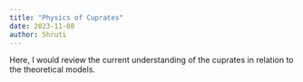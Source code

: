 ```yaml
---
title: "Physics of Cuprates"
date: 2023-11-08
author: Shruti
---
```


Here, I would review the current understanding of the cuprates in relation to the theoretical models.
